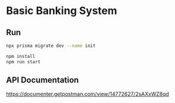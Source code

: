 # Basic Banking System

## Run
```bash
npx prisma migrate dev --name init
```
```bash
npm install
npm run start
```

## API Documentation
https://documenter.getpostman.com/view/14772627/2sAXxWZ8qd

